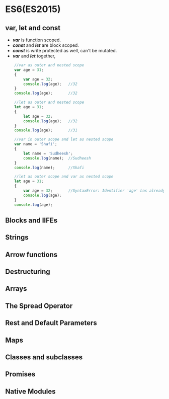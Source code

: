 # ES6(ES2015)
## var, let and const
- ***var*** is function scoped.
- ***const*** and ***let*** are block scoped.
- ***const*** is write protected as well, can't be mutated.
- ***var*** and ***let*** together, 
```javascript
    //var as outer and nested scope
    var age = 31;
    {
        var age = 32;
        console.log(age);   //32
    }
    console.log(age);       //32
```
```javascript
    //let as outer and nested scope
    let age = 31;
    {
        let age = 32;
        console.log(age);   //32
    }
    console.log(age);       //31
```
```javascript
    //var in outer scope and let as nested scope
    var name = 'Shafi';
    {
        let name = 'Sudheesh';
        console.log(name);  //Sudheesh
    }
    console.log(name);      //Shafi
```
```javascript
    //let as outer scope and var as nested scope
    let age = 31;
    {
        var age = 32;       //SyntaxError: Identifier 'age' has already been declared
        console.log(age);
    }
    console.log(age);
```

## Blocks and IIFEs
## Strings
## Arrow functions
## Destructuring
## Arrays
## The Spread Operator
## Rest and Default Parameters
## Maps
## Classes and subclasses
## Promises
## Native Modules
